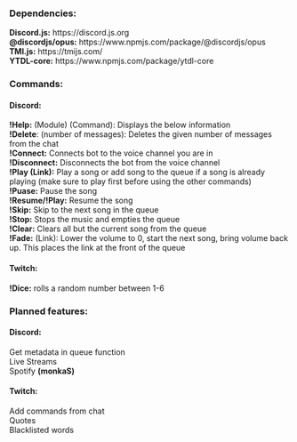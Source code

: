 <h3>Dependencies:</h3>
<strong>Discord.js:</strong> https://discord.js.org<br>
<strong>@discordjs/opus:</strong> https://www.npmjs.com/package/@discordjs/opus<br>
<strong>TMI.js:</strong> https://tmijs.com/<br>
<strong>YTDL-core:</strong> https://www.npmjs.com/package/ytdl-core<br>
<h3>Commands:</h3>
<h4>Discord:</h4>
<strong>!Help:</strong> (Module) (Command): Displays the below information<br>
<strong>!Delete</strong>: (number of messages): Deletes the given number of messages from the chat<br>
<strong>!Connect:</strong> Connects bot to the voice channel you are in<br>
<strong>!Disconnect:</strong> Disconnects the bot from the voice channel<br>
<strong>!Play (Link):</strong> Play a song or add song to the queue if a song is already playing (make sure to play first before using the other commands)<br>
<strong>!Puase:</strong> Pause the song<br>
<strong>!Resume/!Play:</strong> Resume the song<br>
<strong>!Skip:</strong> Skip to the next song in the queue<br>
<strong>!Stop:</strong> Stops the music and empties the queue<br>
<strong>!Clear:</strong> Clears all but the current song from the queue<br>
<strong>!Fade:</strong> (Link): Lower the volume to 0, start the next song, bring volume back up. This places the link at the front of the queue<br>
<h4>Twitch:</h4>
<strong>!Dice:</strong> rolls a random number between 1-6<br>
<h3>Planned features:</h3>
<h4>Discord:</h4>
Get metadata in queue function<br>
Live Streams<br>
Spotify <strong>(monkaS)</strong><br>
<h4>Twitch:</h4>
Add commands from chat<br>
Quotes<br>
Blacklisted words<br>